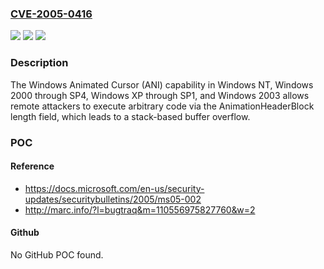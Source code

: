 ### [CVE-2005-0416](https://cve.mitre.org/cgi-bin/cvename.cgi?name=CVE-2005-0416)
![](https://img.shields.io/static/v1?label=Product&message=n%2Fa&color=blue)
![](https://img.shields.io/static/v1?label=Version&message=n%2Fa&color=blue)
![](https://img.shields.io/static/v1?label=Vulnerability&message=n%2Fa&color=brighgreen)

### Description

The Windows Animated Cursor (ANI) capability in Windows NT, Windows 2000 through SP4, Windows XP through SP1, and Windows 2003 allows remote attackers to execute arbitrary code via the AnimationHeaderBlock length field, which leads to a stack-based buffer overflow.

### POC

#### Reference
- https://docs.microsoft.com/en-us/security-updates/securitybulletins/2005/ms05-002
- http://marc.info/?l=bugtraq&m=110556975827760&w=2

#### Github
No GitHub POC found.

